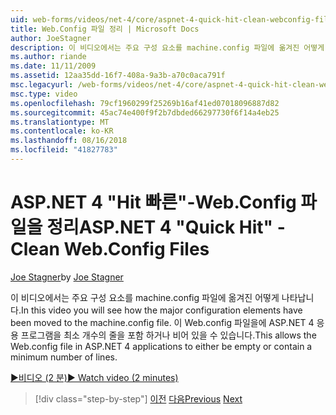 ```yaml
---
uid: web-forms/videos/net-4/core/aspnet-4-quick-hit-clean-webconfig-files
title: Web.Config 파일 정리 | Microsoft Docs
author: JoeStagner
description: 이 비디오에서는 주요 구성 요소를 machine.config 파일에 옮겨진 어떻게 나타납니다. 이렇게 하면 Web.config 파일에 ASP.NET 4 응용...
ms.author: riande
ms.date: 11/11/2009
ms.assetid: 12aa35dd-16f7-408a-9a3b-a70c0aca791f
msc.legacyurl: /web-forms/videos/net-4/core/aspnet-4-quick-hit-clean-webconfig-files
msc.type: video
ms.openlocfilehash: 79cf1960299f25269b16af41ed07018096887d82
ms.sourcegitcommit: 45ac74e400f9f2b7dbded66297730f6f14a4eb25
ms.translationtype: MT
ms.contentlocale: ko-KR
ms.lasthandoff: 08/16/2018
ms.locfileid: "41827783"
---
```

<a name="aspnet-4-quick-hit---clean-webconfig-files"></a><span data-ttu-id="b1f62-104">ASP.NET 4 "Hit 빠른"-Web.Config 파일을 정리</span><span class="sxs-lookup"><span data-stu-id="b1f62-104">ASP.NET 4 "Quick Hit" - Clean Web.Config Files</span></span>
====================
<span data-ttu-id="b1f62-105">[Joe Stagner](https://github.com/JoeStagner)</span><span class="sxs-lookup"><span data-stu-id="b1f62-105">by [Joe Stagner](https://github.com/JoeStagner)</span></span>

<span data-ttu-id="b1f62-106">이 비디오에서는 주요 구성 요소를 machine.config 파일에 옮겨진 어떻게 나타납니다.</span><span class="sxs-lookup"><span data-stu-id="b1f62-106">In this video you will see how the major configuration elements have been moved to the machine.config file.</span></span> <span data-ttu-id="b1f62-107">이 Web.config 파일을에 ASP.NET 4 응용 프로그램을 최소 개수의 줄을 포함 하거나 비어 있을 수 있습니다.</span><span class="sxs-lookup"><span data-stu-id="b1f62-107">This allows the Web.config file in ASP.NET 4 applications to either be empty or contain a minimum number of lines.</span></span>

[<span data-ttu-id="b1f62-108">&#9654;비디오 (2 분)</span><span class="sxs-lookup"><span data-stu-id="b1f62-108">&#9654; Watch video (2 minutes)</span></span>](https://channel9.msdn.com/Blogs/ASP-NET-Site-Videos/aspnet-4-quick-hit-clean-webconfig-files)

> [!div class="step-by-step"]
> <span data-ttu-id="b1f62-109">[이전](aspnet-4-quick-hit-auto-start.md)
> [다음](aspnet-4-quick-hit-predictable-client-ids.md)</span><span class="sxs-lookup"><span data-stu-id="b1f62-109">[Previous](aspnet-4-quick-hit-auto-start.md)
[Next](aspnet-4-quick-hit-predictable-client-ids.md)</span></span>
